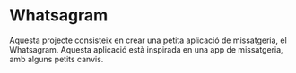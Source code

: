 # Whatsagram

Aquesta projecte consisteix en crear una petita aplicació de missatgeria, el  Whatsagram. 
Aquesta aplicació està inspirada en una app de missatgeria, amb alguns petits canvis.

